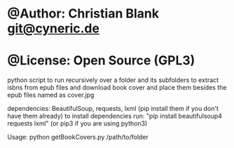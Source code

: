 # @Author: Christian Blank <git@cyneric.de>
# @License: Open Source (GPL3)

python script to run recursively over a folder and its subfolders to extract isbns from epub files and download book cover and place them besides the epub files named as cover.jpg

dependencies: BeautifulSoup, requests, lxml (pip install them if you don't have them already)
to install dependencies run: "pip install beautifulsoup4 requests lxml" (or pip3 if you are using python3)

Usage: python getBookCovers.py /path/to/folder
